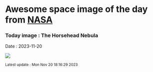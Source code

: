 
# Awesome space image of the day from [NASA](https://api.nasa.gov/)

### Today image : The Horsehead Nebula
Date : 2023-11-20

![](https://apod.nasa.gov/apod/image/2311/Horsehead_Hanson_960.jpg)

<small>Latest update : Mon Nov 20 18:16:29 2023</small>
        